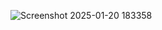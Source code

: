 
![Screenshot 2025-01-20 183358](https://github.com/user-attachments/assets/aee7df99-1ac0-4b89-ab0d-615faa8c294c)
